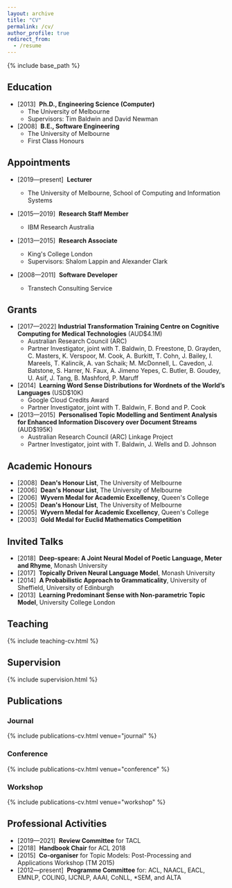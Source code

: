 ```yaml
---
layout: archive
title: "CV"
permalink: /cv/
author_profile: true
redirect_from:
  - /resume
---
```


{% include base_path %}

## Education

* [2013]&nbsp; **Ph.D., Engineering Science (Computer)**
  * The University of Melbourne
  * Supervisors: Tim Baldwin and David Newman
* [2008]&nbsp; **B.E., Software Engineering**
  * The University of Melbourne
  * First Class Honours
  
## Appointments

* [2019&mdash;present]&nbsp; **Lecturer**
  * The University of Melbourne, School of Computing and Information Systems

* [2015&mdash;2019]&nbsp; **Research Staff Member**
  * IBM Research Australia
  
* [2013&mdash;2015]&nbsp; **Research Associate**
  * King's College London
  * Supervisors: Shalom Lappin and Alexander Clark
  
* [2008&mdash;2011]&nbsp; **Software Developer**
  * Transtech Consulting Service
 
  

## Grants
- [2017&mdash;2022] **Industrial Transformation Training Centre on Cognitive Computing for Medical Technologies** (AUD$4.1M)
  - Australian Research Council (ARC) 
  - Partner Investigator, joint with T. Baldwin, D. Freestone, D. Grayden, C. Masters, K. Verspoor, M. Cook, A. Burkitt, T. Cohn, J. Bailey, I. Mareels, T. Kalincik, A. van Schaik; M. McDonnell, L. Cavedon, J. Batstone, S. Harrer, N. Faux, A. Jimeno Yepes, C. Butler, B. Goudey, U. Asif, J. Tang, B. Mashford, P. Maruff
- [2014]&nbsp; **Learning Word Sense Distributions for Wordnets of the World’s Languages** (USD$10K)
  - Google Cloud Credits Award
  - Partner Investigator, joint with T. Baldwin, F. Bond and P. Cook
- [2013&mdash;2015]&nbsp; **Personalised Topic Modelling and Sentiment Analysis for Enhanced Information Discovery over Document Streams** (AUD$195K)
  - Australian Research Council (ARC) Linkage Project
  - Partner Investigator, joint with T. Baldwin, J. Wells and D. Johnson


## Academic Honours

- [2008]&nbsp; **Dean's Honour List**, The University of Melbourne
- [2006]&nbsp; **Dean's Honour List**, The University of Melbourne
- [2006]&nbsp; **Wyvern Medal for Academic Excellency**, Queen's College
- [2005]&nbsp; **Dean's Honour List**, The University of Melbourne
- [2005]&nbsp; **Wyvern Medal for Academic Excellency**, Queen's College
- [2003]&nbsp; **Gold Medal for Euclid Mathematics Competition**

## Invited Talks

- [2018]&nbsp; **Deep-speare: A Joint Neural Model of Poetic Language, Meter and Rhyme**, Monash University
- [2017]&nbsp; **Topically Driven Neural Language Model**, Monash University
- [2014]&nbsp; **A Probabilistic Approach to Grammaticality**, University of Sheffield, University of Edinburgh
- [2013]&nbsp; **Learning Predominant Sense with Non-parametric Topic Model**, University College London


## Teaching

{% include teaching-cv.html %}

## Supervision

{% include supervision.html %}

## Publications

### Journal

{% include publications-cv.html venue="journal" %}

### Conference

{% include publications-cv.html venue="conference" %}

### Workshop

{% include publications-cv.html venue="workshop" %}

## Professional Activities

- [2019&mdash;2021]&nbsp; **Review Committee** for TACL
- [2018]&nbsp; **Handbook Chair** for ACL 2018
- [2015]&nbsp; **Co-organiser** for Topic Models: Post-Processing and Applications Workshop (TM 2015)
- [2012&mdash;present]&nbsp; **Programme Committee** for: ACL, NAACL, EACL, EMNLP, COLING, IJCNLP, AAAI, CoNLL, \*SEM, and ALTA
